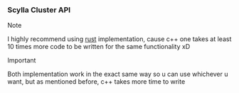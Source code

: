 ### Scylla Cluster API

> [!NOTE]
> I highly recommend using [rust](https://github.com/Akzestia/zclp-rs) implementation,
> cause c++ one takes at least 10 times more code to be written for the same functionality xD

> [!IMPORTANT]
> Both implementation work in the exact same way so u can use whichever u want,
> but as mentioned before, c++ takes more time to write
